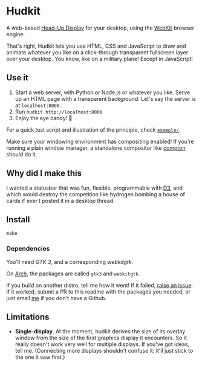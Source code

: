 # Hudkit

A web-based [Head-Up Display][wiki-hud] for your desktop, using the [WebKit][webkit] browser engine.

That's right, Hudkit lets you use HTML, CSS and JavaScript to draw and animate whatever you like on a click-through transparent fullscreen layer over your desktop.  You know, like on a military plane!  Except in JavaScript!

## Use it

 1. Start a web server, with Python or Node.js or whatever you like.  Serve up
    an HTML page with a transparent background.  Let's say the server is at
    `localhost:8000`.
 2. Run `hudkit http://localhost:8000`
 3. Enjoy the eye candy! :rainbow:

For a quick test script and illustration of the principle, check [`example/`](example/).

Make sure your windowing environment has compositing enabled!  If you're running a plain window manager, a standalone compositor like [compton][compton] should do it.

## Why did I make this

I wanted a statusbar that was fun, flexible, programmable with [D3](http://d3js.org/), and which would destroy the competition like hydrogen bombing a house of cards if ever I posted it in a desktop thread.

## Install

    make

### Dependencies

You'll need *GTK 3*, and a corresponding *webkitgtk*.

On [Arch][arch], the packages are called `gtk3` and `webkitgtk`.

If you build on another distro, tell me how it went!  If it failed, [raise an issue][new-issue].  If it worked, submit a PR to this readme with the packages you needed, or just email [me][anko] if you don't have a Github.

## Limitations

 - **Single-display**. At the moment, hudkit derives the size of its overlay window from the size of the first graphics display it encounters.  So it really doesn't work very well for multiple displays.  If you've got ideas, tell me.  (Connecting more displays shouldn't confuse it: it'll just stick to the one it saw first.)


[anko]: https://github.com/anko
[arch]: https://www.archlinux.org/
[compton]: https://github.com/chjj/compton
[webkit]: https://www.webkit.org/
[wiki-hud]: http://en.wikipedia.org/wiki/Head-up_display
[new-issue]: https://github.com/anko/hudkit/issues/new
